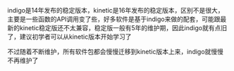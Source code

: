 indigo是14年发布的稳定版本，kinetic是16年发布的稳定版本，区别不是很大，主要是一些函数的API调用变了些，好多软件是基于indigo来做的配套，可能跟最新的kinetic稳定版还不太兼容，稳定版一般有5年的维护期，因此indigo就有点旧了，建议初学者可以从kinetic版本开始学习了

不过随着不断维护，所有软件包都会慢慢迁移到kinetic版本上来，indigo就慢慢不再维护了
